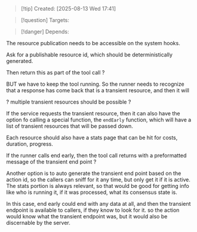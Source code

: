 
>[!tip] Created: [2025-08-13 Wed 17:41]

>[!question] Targets: 

>[!danger] Depends: 

The resource publication needs to be accessible on the system hooks.

Ask for a publishable resource id, which should be deterministically generated.

Then return this as part of the tool call ?

BUT we have to keep the tool running.  So the runner needs to recognize that a response has come back that is a transient resource, and then it will 

? multiple transient resources should be possible ?

If the service requests the transient resource, then it can also have the option fo calling a special function, the `endEarly` function, which will have a list of transient resources that will be passed down.

Each resource should also have a stats page that can be hit for costs, duration, progress.

If the runner calls end early, then the tool call returns with a preformatted message of the transient end point ?

Another option is to auto generate the transient end point based on the action id, so the callers can sniff for it any time, but only get it if it is active.  The stats portion is always relevant, so that would be good for getting info like who is running it, if it was processed, what its consensus state is.

In this case, end early could end with any data at all, and then the transient endpoint is available to callers, if they know to look for it.  so the action would know what the transient endpoint was, but it would also be discernable by the server.